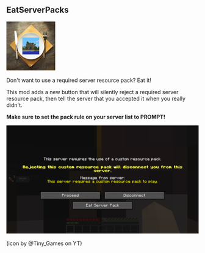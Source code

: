 ## EatServerPacks

<img src="src/main/resources/assets/eatserverpacks/icon.png" width="128"><p>
Don't want to use a required server resource pack? Eat it!<p>
This mod adds a new button that will silently reject a required server resource pack, then tell the server that you
accepted it when you really didn't.<p>
**Make sure to set the pack rule on your server list to PROMPT!**<p>
<img src="example.png" width="720"><p>
(icon by @Tiny_Games on YT)
